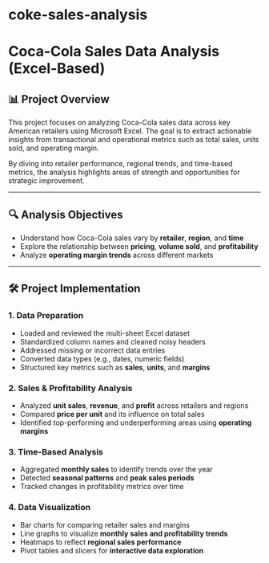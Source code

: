 # coke-sales-analysis
# Coca-Cola Sales Data Analysis (Excel-Based)

## 📊 Project Overview

This project focuses on analyzing Coca-Cola sales data across key American retailers using Microsoft Excel. The goal is to extract actionable insights from transactional and operational metrics such as total sales, units sold, and operating margin.

By diving into retailer performance, regional trends, and time-based metrics, the analysis highlights areas of strength and opportunities for strategic improvement.

---

## 🔍 Analysis Objectives

- Understand how Coca-Cola sales vary by **retailer**, **region**, and **time**
- Explore the relationship between **pricing**, **volume sold**, and **profitability**
- Analyze **operating margin trends** across different markets

---

## 🛠️ Project Implementation

### 1. Data Preparation
- Loaded and reviewed the multi-sheet Excel dataset
- Standardized column names and cleaned noisy headers
- Addressed missing or incorrect data entries
- Converted data types (e.g., dates, numeric fields)
- Structured key metrics such as **sales**, **units**, and **margins**

### 2. Sales & Profitability Analysis
- Analyzed **unit sales**, **revenue**, and **profit** across retailers and regions
- Compared **price per unit** and its influence on total sales
- Identified top-performing and underperforming areas using **operating margins**

### 3. Time-Based Analysis
- Aggregated **monthly sales** to identify trends over the year
- Detected **seasonal patterns** and **peak sales periods**
- Tracked changes in profitability metrics over time

### 4. Data Visualization
- Bar charts for comparing retailer sales and margins
- Line graphs to visualize **monthly sales and profitability trends**
- Heatmaps to reflect **regional sales performance**
- Pivot tables and slicers for **interactive data exploration**


